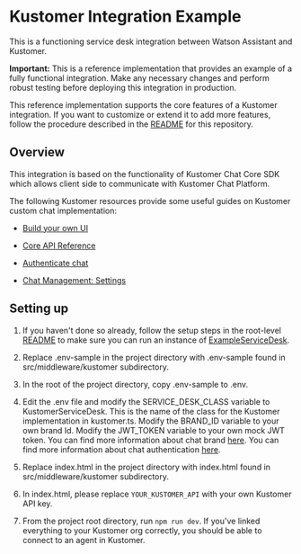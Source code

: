 # Kustomer Integration Example

This is a functioning service desk integration between Watson Assistant and Kustomer. 

**Important:**  This is a reference implementation that provides an example of a fully functional integration. Make any necessary changes and perform robust testing before deploying this integration in production.

This reference implementation supports the core features of a Kustomer integration. If you want to customize or extend it to add more features, follow the procedure described in the [README](../../../README.md) for this repository.

## Overview

This integration is based on the functionality of Kustomer Chat Core SDK which allows client side to communicate with Kustomer Chat Platform. 

The following Kustomer resources provide some useful guides on Kustomer custom chat implementation:
  - [Build your own UI](https://developer.kustomer.com/chat-sdk/v2.0-Web/docs/build-your-own-ui)

  - [Core API Reference](https://developer.kustomer.com/chat-sdk/v2.0-Web/docs/core-api-reference)

  - [Authenticate chat](https://developer.kustomer.com/chat-sdk/v2.0-Web/docs/authenticate-chat-with-jwt-token)

  - [Chat Management: Settings](https://kustomer.kustomer.help/en_us/chat-settings-B1sdKbtz7) 

## Setting up

1. If you haven't done so already, follow the setup steps in the root-level [README](../../../README.md) to make sure you can run an instance of [ExampleServiceDesk](../../serviceDesks/exampleServiceDesk.ts).

2. Replace .env-sample in the project directory with .env-sample found in src/middleware/kustomer subdirectory.

3. In the root of the project directory, copy .env-sample to .env.

4. Edit the .env file and modify the SERVICE_DESK_CLASS variable to KustomerServiceDesk. This is the name of the class for the Kustomer implementation in kustomer.ts. Modify the BRAND_ID variable to your own brand Id. Modify the JWT_TOKEN variable to your own mock JWT token. You can find more information about chat brand [here](https://kustomer.kustomer.help/multi-brand-chat-SkItrr3w). You can find more information about chat authentication [here](https://developer.kustomer.com/chat-sdk/v2.0-Web/docs/authenticate-chat-with-jwt-token). 

5. Replace index.html in the project directory with index.html found in src/middleware/kustomer subdirectory.

6. In index.html, please replace `YOUR_KUSTOMER_API` with your own Kustomer API key. 

7. From the project root directory, run `npm run dev`. If you've linked everything to your Kustomer org correctly, you should be able to connect to an agent in Kustomer.
